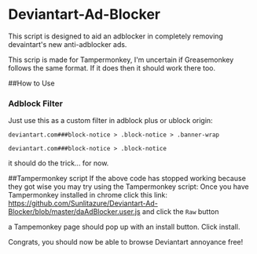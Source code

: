 # Deviantart-Ad-Blocker
This script is designed to aid an adblocker in completely removing devaintart's new anti-adblocker ads.

This scrip is made for Tampermonkey, I'm uncertain if Greasemonkey follows the same format. If it does then it should work there too.

##How to Use
### Adblock Filter
Just use this as a custom filter in adblock plus or ublock origin:
~~~
deviantart.com###block-notice > .block-notice > .banner-wrap

deviantart.com###block-notice > .block-notice
~~~
it should do the trick... for now.

##Tampermonkey script
If the above code has stopped working because they got wise you may try using the Tampermonkey script:
Once you have Tampermonkey installed in chrome click this link: https://github.com/Sunlitazure/Deviantart-Ad-Blocker/blob/master/daAdBlocker.user.js and click the `Raw` button

a Tampemonkey page should pop up with an install button. Click install.

Congrats, you should now be able to browse Deviantart annoyance free!
